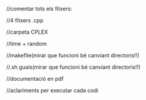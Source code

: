 //comentar tots els fitxers:



//4 fitxers .cpp

//carpeta CPLEX

//time + random

//makefile(mirar que funcioni bé canviant directoris!!)

//.sh guais(mirar que funcioni bé canviant directoris!!)

//documentació en pdf

//aclariments per executar cada codi
